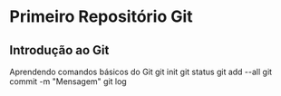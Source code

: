  # Primeiro Repositório Git
 ## Introdução ao Git
 Aprendendo comandos básicos do Git
   git init
   git status
   git add --all
   git commit -m "Mensagem"
   git log
